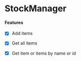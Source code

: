 # StockManager

#### Features

- [x] Add items
- [x] Get all items
- [x] Get item or items by name or id



